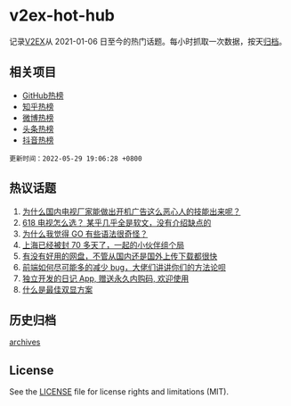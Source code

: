# v2ex-hot-hub

 记录[V2EX](https://www.v2ex.com/)从 2021-01-06 日至今的热门话题。每小时抓取一次数据，按天[归档](archives)。
 
 ## 相关项目

- [GitHub热榜](https://github.com/lonnyzhang423/github-hot-hub)
- [知乎热榜](https://github.com/lonnyzhang423/zhihu-hot-hub)
- [微博热榜](https://github.com/lonnyzhang423/weibo-hot-hub)
- [头条热榜](https://github.com/lonnyzhang423/toutiao-hot-hub)
- [抖音热榜](https://github.com/lonnyzhang423/douyin-hot-hub)


 `更新时间：2022-05-29 19:06:28 +0800`

## 热议话题

1. [为什么国内电视厂家能做出开机广告这么恶心人的技能出来呢？](https://www.v2ex.com/t/855932)
1. [618 电视怎么选？ 某乎几乎全是软文，没有介绍缺点的](https://www.v2ex.com/t/855997)
1. [为什么我觉得 GO 有些语法很奇怪？](https://www.v2ex.com/t/855980)
1. [上海已经被封 70 多天了，一起的小伙伴组个局](https://www.v2ex.com/t/855915)
1. [有没有好用的网盘，不管从国内还是国外上传下载都很快](https://www.v2ex.com/t/855961)
1. [前端如何尽可能多的减少 bug，大佬们讲讲你们的方法论呗](https://www.v2ex.com/t/855971)
1. [独立开发的日记 App, 赠送永久内购码, 欢迎使用](https://www.v2ex.com/t/855988)
1. [什么是最佳双显方案](https://www.v2ex.com/t/855962)

## 历史归档

[archives](archives)

## License

See the [LICENSE](LICENSE) file for license rights and limitations (MIT).
